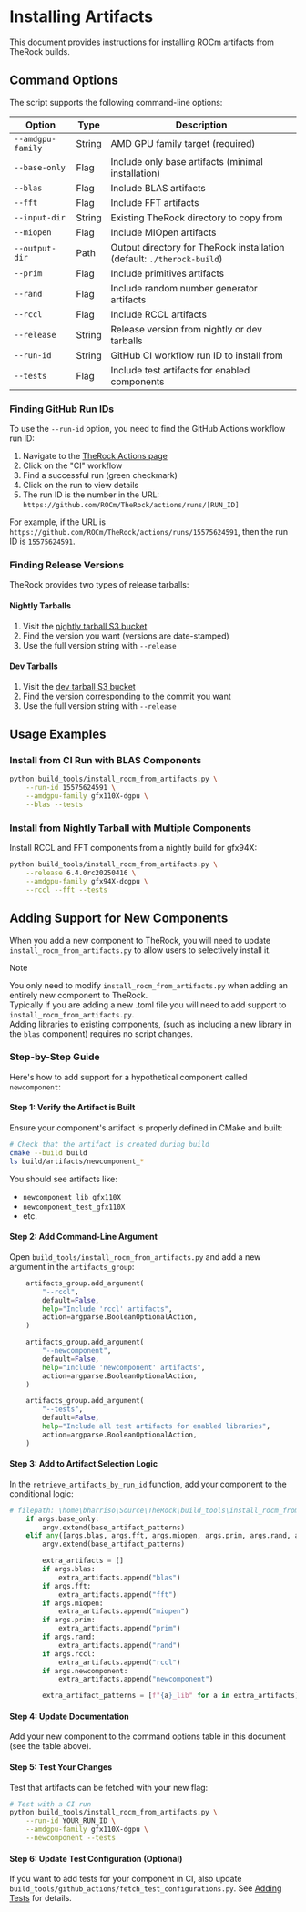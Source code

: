 # Installing Artifacts

This document provides instructions for installing ROCm artifacts from TheRock builds.

## Command Options

The script supports the following command-line options:

| Option            | Type   | Description                                                            |
| ----------------- | ------ | ---------------------------------------------------------------------- |
| `--amdgpu-family` | String | AMD GPU family target (required)                                       |
| `--base-only`     | Flag   | Include only base artifacts (minimal installation)                     |
| `--blas`          | Flag   | Include BLAS artifacts                                                 |
| `--fft`           | Flag   | Include FFT artifacts                                                  |
| `--input-dir`     | String | Existing TheRock directory to copy from                                |
| `--miopen`        | Flag   | Include MIOpen artifacts                                               |
| `--output-dir`    | Path   | Output directory for TheRock installation (default: `./therock-build`) |
| `--prim`          | Flag   | Include primitives artifacts                                           |
| `--rand`          | Flag   | Include random number generator artifacts                              |
| `--rccl`          | Flag   | Include RCCL artifacts                                                 |
| `--release`       | String | Release version from nightly or dev tarballs                           |
| `--run-id`        | String | GitHub CI workflow run ID to install from                              |
| `--tests`         | Flag   | Include test artifacts for enabled components                          |

### Finding GitHub Run IDs

To use the `--run-id` option, you need to find the GitHub Actions workflow run ID:

1. Navigate to the [TheRock Actions page](https://github.com/ROCm/TheRock/actions)
2. Click on the "CI" workflow
3. Find a successful run (green checkmark)
4. Click on the run to view details
5. The run ID is the number in the URL: `https://github.com/ROCm/TheRock/actions/runs/[RUN_ID]`

For example, if the URL is `https://github.com/ROCm/TheRock/actions/runs/15575624591`, then the run ID is `15575624591`.

### Finding Release Versions

TheRock provides two types of release tarballs:

#### Nightly Tarballs

1. Visit the [nightly tarball S3 bucket](https://therock-nightly-tarball.s3.amazonaws.com/)
2. Find the version you want (versions are date-stamped)
3. Use the full version string with `--release`

#### Dev Tarballs

1. Visit the [dev tarball S3 bucket](https://therock-dev-tarball.s3.amazonaws.com/)
2. Find the version corresponding to the commit you want
3. Use the full version string with `--release`

## Usage Examples

### Install from CI Run with BLAS Components

```bash
python build_tools/install_rocm_from_artifacts.py \
    --run-id 15575624591 \
    --amdgpu-family gfx110X-dgpu \
    --blas --tests
```

### Install from Nightly Tarball with Multiple Components

Install RCCL and FFT components from a nightly build for gfx94X:

```bash
python build_tools/install_rocm_from_artifacts.py \
    --release 6.4.0rc20250416 \
    --amdgpu-family gfx94X-dcgpu \
    --rccl --fft --tests
```

## Adding Support for New Components

When you add a new component to TheRock, you will need to update `install_rocm_from_artifacts.py` to allow users to selectively install it.

> [!NOTE]
> You only need to modify `install_rocm_from_artifacts.py` when adding an entirely new component to TheRock.<br>
> Typically if you are adding a new .toml file you will need to add support to `install_rocm_from_artifacts.py`.<br>
> Adding libraries to existing components, (such as including a new library in the `blas` component) requires no script changes.

### Step-by-Step Guide

Here's how to add support for a hypothetical component called `newcomponent`:

#### Step 1: Verify the Artifact is Built

Ensure your component's artifact is properly defined in CMake and built:

```bash
# Check that the artifact is created during build
cmake --build build
ls build/artifacts/newcomponent_*
```

You should see artifacts like:

- `newcomponent_lib_gfx110X`
- `newcomponent_test_gfx110X`
- etc.

#### Step 2: Add Command-Line Argument

Open `build_tools/install_rocm_from_artifacts.py` and add a new argument in the `artifacts_group`:

```python
    artifacts_group.add_argument(
        "--rccl",
        default=False,
        help="Include 'rccl' artifacts",
        action=argparse.BooleanOptionalAction,
    )

    artifacts_group.add_argument(
        "--newcomponent",
        default=False,
        help="Include 'newcomponent' artifacts",
        action=argparse.BooleanOptionalAction,
    )

    artifacts_group.add_argument(
        "--tests",
        default=False,
        help="Include all test artifacts for enabled libraries",
        action=argparse.BooleanOptionalAction,
    )
```

#### Step 3: Add to Artifact Selection Logic

In the `retrieve_artifacts_by_run_id` function, add your component to the conditional logic:

```python
# filepath: \home\bharriso\Source\TheRock\build_tools\install_rocm_from_artifacts.py
    if args.base_only:
        argv.extend(base_artifact_patterns)
    elif any([args.blas, args.fft, args.miopen, args.prim, args.rand, args.rccl, args.newcomponent]):
        argv.extend(base_artifact_patterns)

        extra_artifacts = []
        if args.blas:
            extra_artifacts.append("blas")
        if args.fft:
            extra_artifacts.append("fft")
        if args.miopen:
            extra_artifacts.append("miopen")
        if args.prim:
            extra_artifacts.append("prim")
        if args.rand:
            extra_artifacts.append("rand")
        if args.rccl:
            extra_artifacts.append("rccl")
        if args.newcomponent:
            extra_artifacts.append("newcomponent")

        extra_artifact_patterns = [f"{a}_lib" for a in extra_artifacts]
```

#### Step 4: Update Documentation

Add your new component to the command options table in this document (see the table above).

#### Step 5: Test Your Changes

Test that artifacts can be fetched with your new flag:

```bash
# Test with a CI run
python build_tools/install_rocm_from_artifacts.py \
    --run-id YOUR_RUN_ID \
    --amdgpu-family gfx110X-dgpu \
    --newcomponent --tests
```

#### Step 6: Update Test Configuration (Optional)

If you want to add tests for your component in CI, also update `build_tools/github_actions/fetch_test_configurations.py`. See [Adding Tests](./adding_tests.md) for details.
